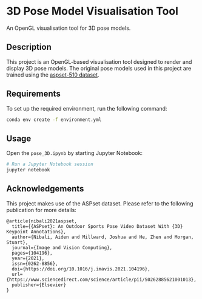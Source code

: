 # 3D Pose Model Visualisation Tool

An OpenGL visualisation tool for 3D pose models.

## Description

This project is an OpenGL-based visualisation tool designed to render and display 3D pose models. The original pose models used in this project are trained using the [aspset-510 dataset](https://github.com/anibali/aspset-510).

## Requirements

To set up the required environment, run the following command:

```sh
conda env create -f environment.yml
```

## Usage

Open the ```pose_3D.ipynb``` by starting Jupyter Notebook:

```sh
# Run a Jupyter Notebook session
jupyter notebook
```

## Acknowledgements

This project makes use of the ASPset dataset. Please refer to the following publication for more details:

```text
@article{nibali2021aspset,
  title={{ASPset}: An Outdoor Sports Pose Video Dataset With {3D} Keypoint Annotations},
  author={Nibali, Aiden and Millward, Joshua and He, Zhen and Morgan, Stuart},
  journal={Image and Vision Computing},
  pages={104196},
  year={2021},
  issn={0262-8856},
  doi={https://doi.org/10.1016/j.imavis.2021.104196},
  url={https://www.sciencedirect.com/science/article/pii/S0262885621001013},
  publisher={Elsevier}
}
```

